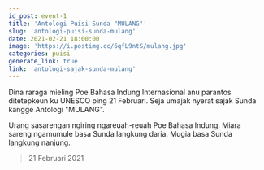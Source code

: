 ```yaml
---
id_post: event-1
title: 'Antologi Puisi Sunda "MULANG"'
slug: 'antologi-puisi-sunda-mulang'
date: 2021-02-21 18:00:00
image: 'https://i.postimg.cc/6qfL9ntS/mulang.jpg'
categories: puisi
generate_link: true
link: 'antologi-sajak-sunda-mulang'
---
```


Dina raraga mieling Poe Bahasa Indung Internasional anu parantos ditetepkeun ku UNESCO ping 21 Februari. Seja umajak nyerat sajak Sunda kangge Antologi "MULANG".

Urang sasarengan ngiring ngareuah-reuah Poe Bahasa Indung. Miara sareng ngamumule basa Sunda langkung daria. Mugia basa Sunda langkung nanjung.

>21 Februari 2021